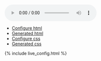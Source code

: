<script src="./dist/cpu-audio.js" async></script>
<link rel="stylesheet" href="./src/global.css" />

<div id="demo">
<cpu-audio 
    title="Au carnaval avec Samba Résille (2003)"
    poster="https://dascritch.net/vrac/.blog2/entendu/.1404-SambaResille_m.jpg"
    canonical="https://dascritch.net/post/2014/04/08/Au-Carnaval-avec-Samba-R%C3%A9sille"
    twitter="@dascritch"
    >
    <audio controls id="sound">
        <source src="https://dascritch.net/vrac/sonores/podcast/1404-SambaResille2003.mp3" type="audio/mpeg">
    </audio>
    <!-- {% include no_component_message.html %} -->
</cpu-audio>
</div>

<div class="cpu-audio-with-webcomponents">

- [Configure html](#configurator_html)
- [Generated html](#generated_html)
- [Configure css](#configurator_css)
- [Generated css](#generated_css)

{% include live_config.html %}

<!-- {% include footer.html %} -->